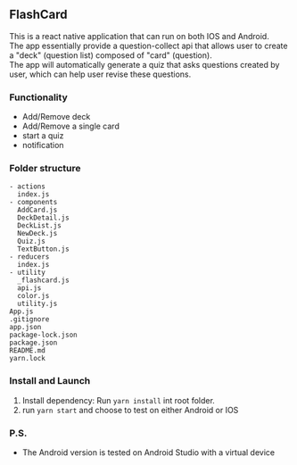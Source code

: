 ## FlashCard
This is a react native application that can run on both IOS and Android. <br/>
The app essentially provide a question-collect api that allows user to create a "deck" (question list) composed of "card" (question). <br/>
The app will automatically generate a quiz that asks questions created by user, which can help user revise these questions.

### Functionality
- Add/Remove deck
- Add/Remove a single card
- start a quiz
- notification

### Folder structure
```
- actions
  index.js
- components
  AddCard.js
  DeckDetail.js
  DeckList.js
  NewDeck.js
  Quiz.js
  TextButton.js
- reducers
  index.js
- utility
  _flashcard.js
  api.js
  color.js
  utility.js
App.js
.gitignore
app.json
package-lock.json
package.json
README.md
yarn.lock
```

### Install and Launch
1. Install dependency: Run `yarn install`  int root folder.  </br>
2. run `yarn start` and choose to test on either Android or IOS

### P.S.
- The Android version is tested on Android Studio with a virtual device
